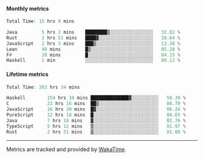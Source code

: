 #### Monthly metrics
<!--START_SECTION:wakamonthly-->

```asm
Total Time: 15 hrs 8 mins

Java         5 hrs 2 mins    ████████▒░░░░░░░░░░░░░░░░   32.82 %
Rust         2 hrs 51 mins   ████▓░░░░░░░░░░░░░░░░░░░░   18.64 %
JavaScript   2 hrs 3 mins    ███▒░░░░░░░░░░░░░░░░░░░░░   13.38 %
Lean         48 mins         █▒░░░░░░░░░░░░░░░░░░░░░░░   05.28 %
F#           38 mins         █░░░░░░░░░░░░░░░░░░░░░░░░   04.15 %
Haskell      1 min           ░░░░░░░░░░░░░░░░░░░░░░░░░   00.12 %
```

<!--END_SECTION:wakamonthly-->
#### Lifetime metrics
<!--START_SECTION:wakalifetime-->

```asm
Total Time: 263 hrs 34 mins

Haskell        154 hrs 34 mins ██████████████▓░░░░░░░░░░   58.39 %
C              23 hrs 16 mins  ██▒░░░░░░░░░░░░░░░░░░░░░░   08.79 %
JavaScript     16 hrs 30 mins  █▓░░░░░░░░░░░░░░░░░░░░░░░   06.24 %
PureScript     12 hrs 18 mins  █░░░░░░░░░░░░░░░░░░░░░░░░   04.65 %
Java           7 hrs 18 mins   ▓░░░░░░░░░░░░░░░░░░░░░░░░   02.76 %
TypeScript     5 hrs 12 mins   ▒░░░░░░░░░░░░░░░░░░░░░░░░   01.97 %
Rust           2 hrs 51 mins   ▒░░░░░░░░░░░░░░░░░░░░░░░░   01.08 %
```

<!--END_SECTION:wakalifetime-->

---

Metrics are tracked and provided by [WakaTime](https://github.com/athul/waka-readme).
